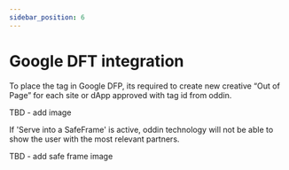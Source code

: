 ```yaml
---
sidebar_position: 6
---
```


# Google DFT integration

To place the tag in Google DFP, its required to create new creative “Out of Page” for each site or dApp approved with tag id from oddin.

TBD - add image

If 'Serve into a SafeFrame' is active, oddin technology will not be able to show the user with the most relevant partners.

TBD - add safe frame image

